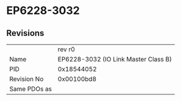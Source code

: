 # EP6228-3032

## Revisions
<table>
<tr>
<td></td>
<td>rev r0</td>
</tr>
<tr>
<td>Name</td>
<td>EP6228-3032 (IO Link Master Class B)</td>
</tr>
<tr>
<td>PID</td>
<td>0x18544052</td>
</tr>
<tr>
<td>Revision No</td>
<td>0x00100bd8</td>
</tr>
<tr>
<td>Same PDOs as</td>
<td></td>
</tr>
</table>
